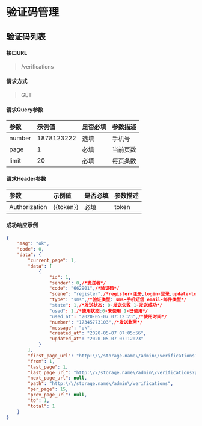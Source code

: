 # 验证码管理

## 验证码列表

#### 接口URL
> /verifications

#### 请求方式
> GET

#### 请求Query参数

| 参数        | 示例值   | 是否必填   |  参数描述  |
| :--------   | :-----  | :-----  | :----  |
| number     | 1878123222 | 选填 | 手机号 |
| page     | 1 | 必填 | 当前页数 |
| limit     | 20 | 必填 | 每页条数 |

#### 请求Header参数

| 参数        | 示例值   | 是否必填   |  参数描述  |
| :--------   | :-----  | :-----  | :----  |
| Authorization     | {{token}} |  必填 | token |


#### 成功响应示例
```json
{
    "msg": "ok",
    "code": 0,
    "data": {
        "current_page": 1,
        "data": [
            {
                "id": 1,
                "sender": 0,/*发送者*/
                "code": "662901",/*验证码*/
                "scene": "register",/*register-注册,login-登录,update-login-pass-修改登录密码,set-pay-pass-设置/修改支付密码*/
                "type": "sms",/*验证类型: sms-手机短信 email-邮件类型*/
                "state": 1,/*发送状态: 0-发送失败 1-发送成功*/
                "used": 1,/*使用状态:0-未使用 1-已使用*/
                "used_at": "2020-05-07 07:12:23",/*使用时间*/
                "number": "17345773103",/*发送账号*/
                "message": "ok",
                "created_at": "2020-05-07 07:05:56",
                "updated_at": "2020-05-07 07:12:23"
            }
        ],
        "first_page_url": "http:\/\/storage.name\/admin\/verifications?page=1",
        "from": 1,
        "last_page": 1,
        "last_page_url": "http:\/\/storage.name\/admin\/verifications?page=1",
        "next_page_url": null,
        "path": "http:\/\/storage.name\/admin\/verifications",
        "per_page": 15,
        "prev_page_url": null,
        "to": 1,
        "total": 1
    }
}
```